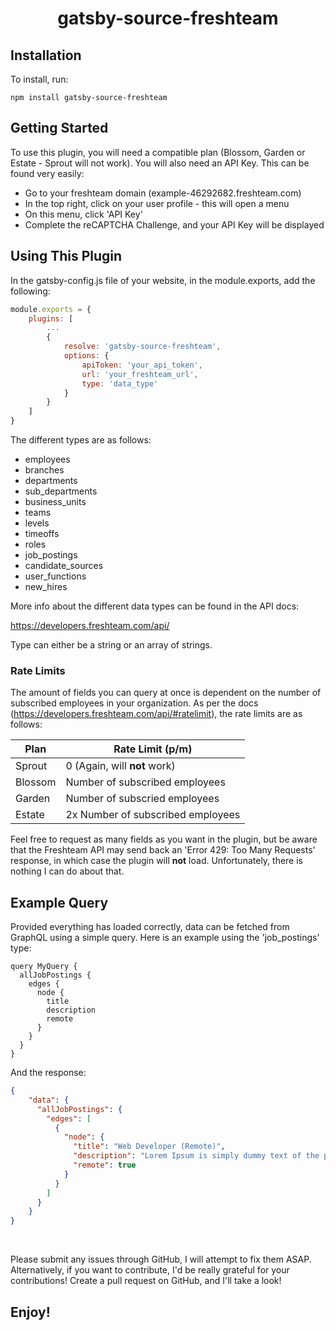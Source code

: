 <h1 align="center">gatsby-source-freshteam</h1>


## Installation

To install, run:
```
npm install gatsby-source-freshteam
```

## Getting Started

To use this plugin, you will need a compatible plan (Blossom, Garden or Estate - Sprout will not work). You will also need an API Key. This can be found very easily:
* Go to your freshteam domain (example-46292682.freshteam.com)
* In the top right, click on your user profile - this will open a menu
* On this menu, click 'API Key'
* Complete the reCAPTCHA Challenge, and your API Key will be displayed

## Using This Plugin

In the gatsby-config.js file of your website, in the module.exports, add the following:
```js
module.exports = {
    plugins: [
        ...
        {
            resolve: 'gatsby-source-freshteam',
            options: {
                apiToken: 'your_api_token',
                url: 'your_freshteam_url',
                type: 'data_type' 
            }
        }
    ]
}
```

The different types are as follows:
* employees
* branches
* departments
* sub_departments
* business_units
* teams
* levels
* timeoffs
* roles
* job_postings
* candidate_sources
* user_functions
* new_hires

More info about the different data types can be found in the API docs:

https://developers.freshteam.com/api/

Type can either be a string or an array of strings.

### **Rate Limits**

The amount of fields you can query at once is dependent on the number of subscribed employees in your organization. As per the docs (https://developers.freshteam.com/api/#ratelimit), the rate limits are as follows:

| Plan    | Rate Limit (p/m)                  |
|---------|-----------------------------------|
| Sprout  | 0 (Again, will **not** work)      |
| Blossom | Number of subscribed employees    |
| Garden  | Number of subscried employees     |
| Estate  | 2x Number of subscribed employees |

Feel free to request as many fields as you want in the plugin, but be aware that the Freshteam API may send back an 'Error 429: Too Many Requests' response, in which case the plugin will **not** load. Unfortunately, there is nothing I can do about that.

## Example Query
Provided everything has loaded correctly, data can be fetched from GraphQL using a simple query. Here is an example using the 'job_postings' type:
```gql
query MyQuery {
  allJobPostings {
    edges {
      node {
        title
        description
        remote
      }
    }
  }
}
```

And the response:
```json
{
    "data": {
      "allJobPostings": {
        "edges": [
          {
            "node": {
              "title": "Web Developer (Remote)",
              "description": "Lorem Ipsum is simply dummy text of the printing and typesetting industry. Lorem Ipsum has been the industry's standard dummy text ever since the 1500s, when an unknown printer took a galley of type and scrambled it to make a type specimen book. It has survived not only five centuries, but also the leap into electronic typesetting, remaining essentially unchanged. It was popularised in the 1960s with the release of Letraset sheets containing Lorem Ipsum passages, and more recently with desktop publishing software like Aldus PageMaker including versions of Lorem Ipsum.",
              "remote": true
            }
          }
        ]
      }
    }
}
```
<br />

Please submit any issues through GitHub, I will attempt to fix them ASAP. Alternatively, if you want to contribute, I'd be really grateful for your contributions! Create a pull request on GitHub, and I'll take a look!
<br />

## Enjoy!